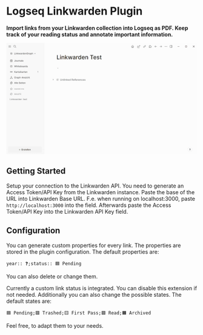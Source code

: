 # Logseq Linkwarden Plugin

**Import links from your Linkwarden collection into Logseq as PDF. Keep track of your reading status and annotate important information.**

![Logseq Linkwarden Introduction Video](./docs/LogseqLinkwarden.gif)

## Getting Started

Setup your connection to the Linkwarden API. You need to generate an Access Token/API Key from the Linkwarden instance.
Paste the base of the URL into Linkwarden Base URL. F.e. when running on localhost:3000, paste `http://localhost:3000` into the field.
Afterwards paste the Access Token/API Key into the Linkwarden API Key field.

## Configuration

You can generate custom properties for every link. The properties are stored in the plugin
configuration. The default properties are:

    year:: ❓;status:: 🟦 Pending

You can also delete or change them.

Currently a custom link status is integrated. You can disable this extension if not needed.
Additionally you can also change the possible states. The default states are:

    🟦 Pending;🟥 Trashed;🟨 First Pass;🟩 Read;🟧 Archived

Feel free, to adapt them to your needs.